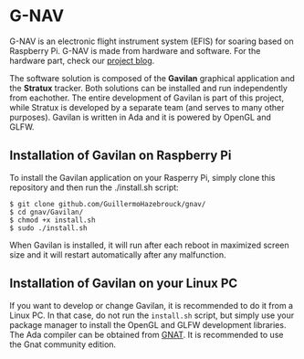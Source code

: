 # G-NAV
G-NAV is an electronic flight instrument system (EFIS) for soaring based on Raspberry Pi. G-NAV is made from hardware and software. For the hardware part, check our [project blog](https://sites.google.com/view/thegavilanproject/main).

The software solution is composed of the **Gavilan** graphical application and the **Stratux** tracker. Both solutions can be installed and run independently from eachother.
The entire development of Gavilan is part of this project, while Stratux is developed by a separate team (and serves to many other purposes). 
Gavilan is written in Ada and it is powered by OpenGL and GLFW.

## Installation of Gavilan on Raspberry Pi
To install the Gavilan application on your Rasperry Pi, simply clone this repository and then run the ./install.sh script:
```
$ git clone github.com/GuillermoHazebrouck/gnav/
$ cd gnav/Gavilan/
$ chmod +x install.sh
$ sudo ./install.sh
```
When Gavilan is installed, it will run after each reboot in maximized screen size and it will restart automatically after any malfunction.

## Installation of Gavilan on your Linux PC
If you want to develop or change Gavilan, it is recommended to do it from a Linux PC. In that case, do not run the `install.sh` script, but simply use your package manager to install the OpenGL and GLFW development libraries. The Ada compiler can be obtained from [GNAT](https://www.adacore.com/download). It is recommended to use the Gnat community edition.
